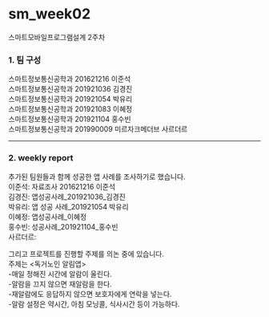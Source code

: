 # sm_week02
스마트모바일프로그램설계 2주차     

### 1. 팀 구성   
스마트정보통신공학과 201621216 이준석   
스마트정보통신공학과 201921036 김경진   
스마트정보통신공학과 201921054 박유리   
스마트정보통신공학과 201921083 이혜정   
스마트정보통신공학과 201921104 홍수빈    
스마트정보통신공학과 201990009 미르자크메더브 사르더르    
   ***   
   
### 2. weekly report   
추가된 팀원들과 함께 성공한 앱 사례를 조사하기로 했습니다.   
이준석: 자료조사 201621216 이준석   
김경진: 앱성공사례_201921036_김경진   
박유리: 앱 성공 사례_201921054 박유리   
이혜정: 앱성공사례_이혜정    
홍수빈: 성공사례_201921104_홍수빈   
사르더르:   
   
그리고 프로젝트를 진행할 주제를 의논 중에 있습니다.   
주제는 <독거노인 알림앱>   
  -매일 정해진 시간에 알람이 울린다.   
  -알람을 끄지 않으면 재알람을 한다.   
  -재알람에도 응답하지 않으면 보호자에게 연락을 넣는다.   
  -알람 설정은 약시간, 아침 모닝콜, 식사시간 등이 가능하다.   
